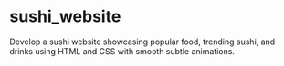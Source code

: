 # sushi_website
Develop a sushi website showcasing popular food, trending sushi, and drinks using HTML and CSS with smooth subtle animations.
